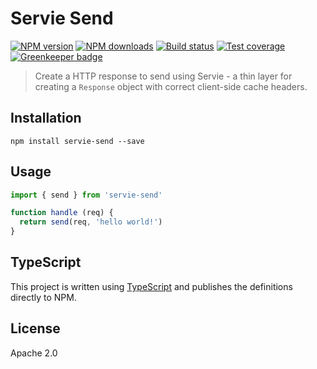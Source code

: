 # Servie Send

[![NPM version](https://img.shields.io/npm/v/servie-send.svg?style=flat)](https://npmjs.org/package/servie-send)
[![NPM downloads](https://img.shields.io/npm/dm/servie-send.svg?style=flat)](https://npmjs.org/package/servie-send)
[![Build status](https://img.shields.io/travis/serviejs/servie-send.svg?style=flat)](https://travis-ci.org/serviejs/servie-send)
[![Test coverage](https://img.shields.io/coveralls/serviejs/servie-send.svg?style=flat)](https://coveralls.io/r/serviejs/servie-send?branch=master)
[![Greenkeeper badge](https://badges.greenkeeper.io/serviejs/servie-send.svg)](https://greenkeeper.io/)

> Create a HTTP response to send using Servie - a thin layer for creating a `Response` object with correct client-side cache headers.

## Installation

```
npm install servie-send --save
```

## Usage

```ts
import { send } from 'servie-send'

function handle (req) {
  return send(req, 'hello world!')
}
```

## TypeScript

This project is written using [TypeScript](https://github.com/Microsoft/TypeScript) and publishes the definitions directly to NPM.

## License

Apache 2.0

